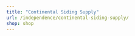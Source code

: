 ```yaml
---
title: "Continental Siding Supply"
url: /independence/continental-siding-supply/
shop: shop
---
```

